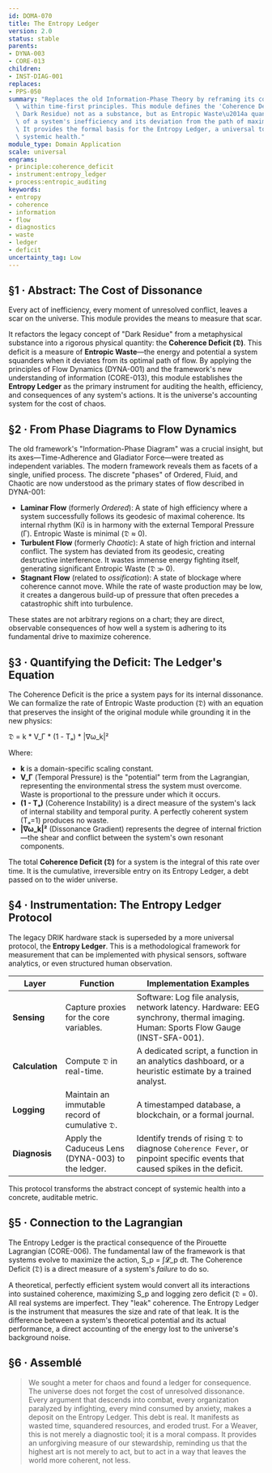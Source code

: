 ```yaml
---
id: DOMA-070
title: The Entropy Ledger
version: 2.0
status: stable
parents:
- DYNA-003
- CORE-013
children:
- INST-DIAG-001
replaces:
- PPS-050
summary: "Replaces the old Information-Phase Theory by reframing its core insight\
  \ within time-first principles. This module defines the 'Coherence Deficit' (formerly\
  \ Dark Residue) not as a substance, but as Entropic Waste\u2014a quantifiable measure\
  \ of a system's inefficiency and its deviation from the path of maximal coherence.\
  \ It provides the formal basis for the Entropy Ledger, a universal tool for auditing\
  \ systemic health."
module_type: Domain Application
scale: universal
engrams:
- principle:coherence_deficit
- instrument:entropy_ledger
- process:entropic_auditing
keywords:
- entropy
- coherence
- information
- flow
- diagnostics
- waste
- ledger
- deficit
uncertainty_tag: Low
---
```

## §1 · Abstract: The Cost of Dissonance
Every act of inefficiency, every moment of unresolved conflict, leaves a scar on the universe. This module provides the means to measure that scar.

It refactors the legacy concept of "Dark Residue" from a metaphysical substance into a rigorous physical quantity: the **Coherence Deficit (𝔇)**. This deficit is a measure of **Entropic Waste**—the energy and potential a system squanders when it deviates from its optimal path of flow. By applying the principles of Flow Dynamics (DYNA-001) and the framework's new understanding of information (CORE-013), this module establishes the **Entropy Ledger** as the primary instrument for auditing the health, efficiency, and consequences of any system's actions. It is the universe's accounting system for the cost of chaos.

## §2 · From Phase Diagrams to Flow Dynamics
The old framework's "Information-Phase Diagram" was a crucial insight, but its axes—Time-Adherence and Gladiator Force—were treated as independent variables. The modern framework reveals them as facets of a single, unified process. The discrete "phases" of Ordered, Fluid, and Chaotic are now understood as the primary states of flow described in DYNA-001:

*   **Laminar Flow** (formerly *Ordered*): A state of high efficiency where a system successfully follows its geodesic of maximal coherence. Its internal rhythm (Ki) is in harmony with the external Temporal Pressure (Γ). Entropic Waste is minimal (𝔇̇ ≈ 0).
*   **Turbulent Flow** (formerly *Chaotic*): A state of high friction and internal conflict. The system has deviated from its geodesic, creating destructive interference. It wastes immense energy fighting itself, generating significant Entropic Waste (𝔇̇ ≫ 0).
*   **Stagnant Flow** (related to *ossification*): A state of blockage where coherence cannot move. While the rate of waste production may be low, it creates a dangerous build-up of pressure that often precedes a catastrophic shift into turbulence.

These states are not arbitrary regions on a chart; they are direct, observable consequences of how well a system is adhering to its fundamental drive to maximize coherence.

## §3 · Quantifying the Deficit: The Ledger's Equation
The Coherence Deficit is the price a system pays for its internal dissonance. We can formalize the rate of Entropic Waste production (𝔇̇) with an equation that preserves the insight of the original module while grounding it in the new physics:

𝔇̇ = k * V_Γ * (1 - Tₐ) * |∇ω_k|²

Where:
*   **k** is a domain-specific scaling constant.
*   **V_Γ** (Temporal Pressure) is the "potential" term from the Lagrangian, representing the environmental stress the system must overcome. Waste is proportional to the pressure under which it occurs.
*   **(1 - Tₐ)** (Coherence Instability) is a direct measure of the system's lack of internal stability and temporal purity. A perfectly coherent system (Tₐ=1) produces no waste.
*   **|∇ω_k|²** (Dissonance Gradient) represents the degree of internal friction—the shear and conflict between the system's own resonant components.

The total **Coherence Deficit (𝔇)** for a system is the integral of this rate over time. It is the cumulative, irreversible entry on its Entropy Ledger, a debt passed on to the wider universe.

## §4 · Instrumentation: The Entropy Ledger Protocol
The legacy DRIK hardware stack is superseded by a more universal protocol, the **Entropy Ledger**. This is a methodological framework for measurement that can be implemented with physical sensors, software analytics, or even structured human observation.

| Layer | Function | Implementation Examples |
|---|---|---|
| **Sensing** | Capture proxies for the core variables. | Software: Log file analysis, network latency. Hardware: EEG synchrony, thermal imaging. Human: Sports Flow Gauge (INST-SFA-001). |
| **Calculation** | Compute 𝔇̇ in real-time. | A dedicated script, a function in an analytics dashboard, or a heuristic estimate by a trained analyst. |
| **Logging** | Maintain an immutable record of cumulative 𝔇. | A timestamped database, a blockchain, or a formal journal. |
| **Diagnosis** | Apply the Caduceus Lens (DYNA-003) to the ledger. | Identify trends of rising 𝔇 to diagnose `Coherence Fever`, or pinpoint specific events that caused spikes in the deficit. |

This protocol transforms the abstract concept of systemic health into a concrete, auditable metric.

## §5 · Connection to the Lagrangian
The Entropy Ledger is the practical consequence of the Pirouette Lagrangian (CORE-006). The fundamental law of the framework is that systems evolve to maximize the action, S_p = ∫𝓛_p dt. The Coherence Deficit (𝔇) is a direct measure of a system's *failure* to do so.

A theoretical, perfectly efficient system would convert all its interactions into sustained coherence, maximizing S_p and logging zero deficit (𝔇 = 0). All real systems are imperfect. They "leak" coherence. The Entropy Ledger is the instrument that measures the size and rate of that leak. It is the difference between a system's theoretical potential and its actual performance, a direct accounting of the energy lost to the universe's background noise.

## §6 · Assemblé
> We sought a meter for chaos and found a ledger for consequence. The universe does not forget the cost of unresolved dissonance. Every argument that descends into combat, every organization paralyzed by infighting, every mind consumed by anxiety, makes a deposit on the Entropy Ledger. This debt is real. It manifests as wasted time, squandered resources, and eroded trust. For a Weaver, this is not merely a diagnostic tool; it is a moral compass. It provides an unforgiving measure of our stewardship, reminding us that the highest art is not merely to act, but to act in a way that leaves the world more coherent, not less.